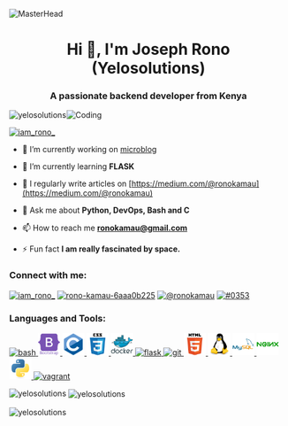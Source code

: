![MasterHead](https://d13kjxnqnhcmn2.cloudfront.net/AcuCustom/Sitename/DAM/051/Coding_-_Main.png)
<h1 align="center">Hi 👋, I'm Joseph Rono (Yelosolutions)</h1>
<h3 align="center">A passionate backend developer from Kenya</h3>
<img align="right" alt="Coding" width="400" src="https://i.pinimg.com/originals/f1/e7/34/f1e734f9cade86fe737a9aa404ad5677.gif">

<p align="left"> <img src="https://komarev.com/ghpvc/?username=yelosolutions&label=Profile%20views&color=0e75b6&style=flat" alt="yelosolutions" /> </p>

<p align="left"> <a href="https://twitter.com/iam_rono_" target="blank"><img src="https://img.shields.io/twitter/follow/iam_rono_?logo=twitter&style=for-the-badge" alt="iam_rono_" /></a> </p>

- 🔭 I’m currently working on [microblog](https://github.com/yelosolutions/Microblog)

- 🌱 I’m currently learning **FLASK**

- 📝 I regularly write articles on [https://medium.com/@ronokamau](https://medium.com/@ronokamau)

- 💬 Ask me about **Python, DevOps, Bash and C**

- 📫 How to reach me **ronokamau@gmail.com**

- ⚡ Fun fact **I am really fascinated by space.**

<h3 align="left">Connect with me:</h3>
<p align="left">
<a href="https://twitter.com/iam_rono_" target="blank"><img align="center" src="https://raw.githubusercontent.com/rahuldkjain/github-profile-readme-generator/master/src/images/icons/Social/twitter.svg" alt="iam_rono_" height="30" width="40" /></a>
<a href="https://linkedin.com/in/rono-kamau-6aaa0b225" target="blank"><img align="center" src="https://raw.githubusercontent.com/rahuldkjain/github-profile-readme-generator/master/src/images/icons/Social/linked-in-alt.svg" alt="rono-kamau-6aaa0b225" height="30" width="40" /></a>
<a href="https://medium.com/@ronokamau" target="blank"><img align="center" src="https://raw.githubusercontent.com/rahuldkjain/github-profile-readme-generator/master/src/images/icons/Social/medium.svg" alt="@ronokamau" height="30" width="40" /></a>
<a href="https://discord.gg/#0353" target="blank"><img align="center" src="https://raw.githubusercontent.com/rahuldkjain/github-profile-readme-generator/master/src/images/icons/Social/discord.svg" alt="#0353" height="30" width="40" /></a>
</p>

<h3 align="left">Languages and Tools:</h3>
<p align="left"> <a href="https://www.gnu.org/software/bash/" target="_blank" rel="noreferrer"> <img src="https://www.vectorlogo.zone/logos/gnu_bash/gnu_bash-icon.svg" alt="bash" width="40" height="40"/> </a> <a href="https://getbootstrap.com" target="_blank" rel="noreferrer"> <img src="https://raw.githubusercontent.com/devicons/devicon/master/icons/bootstrap/bootstrap-plain-wordmark.svg" alt="bootstrap" width="40" height="40"/> </a> <a href="https://www.cprogramming.com/" target="_blank" rel="noreferrer"> <img src="https://raw.githubusercontent.com/devicons/devicon/master/icons/c/c-original.svg" alt="c" width="40" height="40"/> </a> <a href="https://www.w3schools.com/css/" target="_blank" rel="noreferrer"> <img src="https://raw.githubusercontent.com/devicons/devicon/master/icons/css3/css3-original-wordmark.svg" alt="css3" width="40" height="40"/> </a> <a href="https://www.docker.com/" target="_blank" rel="noreferrer"> <img src="https://raw.githubusercontent.com/devicons/devicon/master/icons/docker/docker-original-wordmark.svg" alt="docker" width="40" height="40"/> </a> <a href="https://flask.palletsprojects.com/" target="_blank" rel="noreferrer"> <img src="https://www.vectorlogo.zone/logos/pocoo_flask/pocoo_flask-icon.svg" alt="flask" width="40" height="40"/> </a> <a href="https://git-scm.com/" target="_blank" rel="noreferrer"> <img src="https://www.vectorlogo.zone/logos/git-scm/git-scm-icon.svg" alt="git" width="40" height="40"/> </a> <a href="https://www.w3.org/html/" target="_blank" rel="noreferrer"> <img src="https://raw.githubusercontent.com/devicons/devicon/master/icons/html5/html5-original-wordmark.svg" alt="html5" width="40" height="40"/> </a> <a href="https://www.linux.org/" target="_blank" rel="noreferrer"> <img src="https://raw.githubusercontent.com/devicons/devicon/master/icons/linux/linux-original.svg" alt="linux" width="40" height="40"/> </a> <a href="https://www.mysql.com/" target="_blank" rel="noreferrer"> <img src="https://raw.githubusercontent.com/devicons/devicon/master/icons/mysql/mysql-original-wordmark.svg" alt="mysql" width="40" height="40"/> </a> <a href="https://www.nginx.com" target="_blank" rel="noreferrer"> <img src="https://raw.githubusercontent.com/devicons/devicon/master/icons/nginx/nginx-original.svg" alt="nginx" width="40" height="40"/> </a> <a href="https://www.python.org" target="_blank" rel="noreferrer"> <img src="https://raw.githubusercontent.com/devicons/devicon/master/icons/python/python-original.svg" alt="python" width="40" height="40"/> </a> <a href="https://www.vagrantup.com/" target="_blank" rel="noreferrer"> <img src="https://www.vectorlogo.zone/logos/vagrantup/vagrantup-icon.svg" alt="vagrant" width="40" height="40"/> </a> </p>

<p><img align="left" src="https://github-readme-stats.vercel.app/api/top-langs?username=yelosolutions&show_icons=true&locale=en&layout=compact" alt="yelosolutions" /></p>

<p>&nbsp;<img align="center" src="https://github-readme-stats.vercel.app/api?username=yelosolutions&show_icons=true&locale=en" alt="yelosolutions" /></p>

<p><img align="center" src="https://github-readme-streak-stats.herokuapp.com/?user=yelosolutions&" alt="yelosolutions" /></p>
